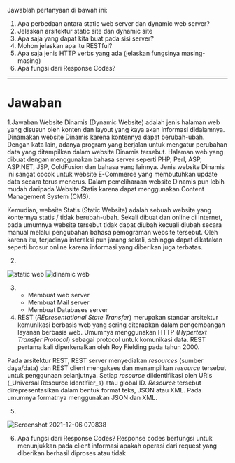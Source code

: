 Jawablah pertanyaan di bawah ini:

1.  Apa perbedaan antara static web server dan dynamic web server?
2.  Jelaskan arsitektur static site dan dynamic site
3.  Apa saja yang dapat kita buat pada sisi server?
4.  Mohon jelaskan apa itu RESTful?
5.  Apa saja jenis HTTP verbs yang ada (jelaskan fungsinya masing-masing)
6.  Apa fungsi dari Response Codes?

----

# Jawaban

1.Jawaban Website Dinamis (Dynamic Website) adalah jenis halaman web yang disusun oleh konten dan layout yang kaya akan informasi didalamnya. Dinamakan website Dinamis karena kontennya dapat berubah-ubah. Dengan kata lain, adanya program yang berjalan untuk mengatur perubahan data yang ditampilkan dalam website Dinamis tersebut. Halaman web yang dibuat dengan menggunakan bahasa server seperti PHP, Perl, ASP, ASP.NET, JSP, ColdFusion dan bahasa yang lainnya. Jenis website Dinamis ini sangat cocok untuk website E-Commerce yang membutuhkan update data secara terus menerus. Dalam pemeliharaan website Dinamis pun lebih mudah daripada Website Statis karena dapat menggunakan Content Management System (CMS).

Kemudian, website Statis (Static Website) adalah sebuah website yang kontennya statis / tidak berubah-ubah. Sekali dibuat dan online di Internet, pada umumnya website tersebut tidak dapat diubah kecuali diubah secara manual melalui pengubahan bahasa pemograman website tersebut. Oleh karena itu, terjadinya interaksi pun jarang sekali, sehingga dapat dikatakan seperti brosur online karena informasi yang diberikan juga terbatas.


2.
![static web](https://user-images.githubusercontent.com/63898506/144841555-8117327c-72c6-4594-9616-cce4d07c350c.jpg)
![dinamic web](https://user-images.githubusercontent.com/63898506/144841558-8f19294a-64d2-476f-b8aa-89c4f6636a5f.jpg)

 3. - Membuat web server
     - Membuat Mail server
     - Membuat Databases server
  4. REST (_REpresentational State Transfer_) merupakan standar arsitektur komunikasi berbasis web yang sering diterapkan dalam pengembangan layanan berbasis web. Umumnya menggunakan HTTP (_Hypertext Transfer Protocol_) sebagai protocol untuk komunikasi data. REST pertama kali diperkenalkan oleh Roy Fielding pada tahun 2000.

Pada arsitektur REST, REST server menyediakan  _resources_ (sumber daya/data) dan REST client mengakses dan menampilkan  _resource_  tersebut untuk penggunaan selanjutnya. Setiap  _resource_ diidentifikasi oleh URIs (_Universal Resource Identifier_s) atau global ID.  _Resource_  tersebut direpresentasikan dalam bentuk format teks, JSON atau XML. Pada umumnya formatnya menggunakan JSON dan XML.

5. 
![Screenshot 2021-12-06 070838](https://user-images.githubusercontent.com/63898506/144843822-66c6c991-4167-4f5a-b3ee-4723c482b94a.png)

6. Apa fungsi dari Response Codes?
Response codes berfungsi untuk menunjukkan pada client informasi apakah operasi dari request yang diberikan berhasil diproses atau tidak
 

